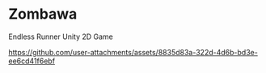 # Zombawa

Endless Runner Unity 2D Game

https://github.com/user-attachments/assets/8835d83a-322d-4d6b-bd3e-ee6cd41f6ebf

